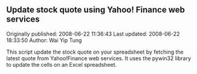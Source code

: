 ## Update stock quote using Yahoo! Finance web services

Originally published: 2008-06-22 11:36:43
Last updated: 2008-06-22 18:33:50
Author: Wai Yip Tung

This script update the stock quote on your spreadsheet by fetching the latest quote from Yahoo!Finance web services. It uses the pywin32 library to update the cells on an Excel spreadsheet.